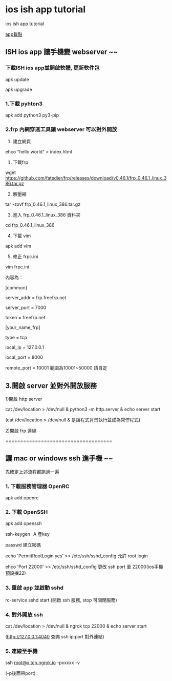 # ios ish app tutorial

ios ish app tutorial

[app載點](https://apps.apple.com/tw/app/ish-shell/id1436902243)

## ISH ios app 讓手機變 webserver ~~



### 下載ISH ios app並開啟軟體, 更新軟件包
apk update

apk upgrade

### 1.下載 pyhton3
apk add python3 py3-pip

### 2.frp 內網穿透工具讓 webserver 可以對外開放

1) 建立網頁
 
ehco "hello world" > index.html

1) 下載frp

wget https://github.com/fatedier/frp/releases/download/v0.46.1/frp_0.46.1_linux_386.tar.gz

2) 解壓縮

tar -zxvf frp_0.46.1_linux_386.tar.gz

3) 進入 frp_0.46.1_linux_386 資料夾

cd frp_0.46.1_linux_386

4) 下載 vim

apk add vim

5) 修正 frpc.ini

vim frpc.ini

內容為：

[common]

server_addr = frp.freefrp.net

server_port = 7000

token = freefrp.net

[your_name_frp]

type = tcp

local_ip = 127.0.0.1

local_port = 8000

remote_port = 10001 範圍為10001~50000 請自定


## 3.開啟 server 並對外開放服務

1)開啟 http server

cat /dev/location > /dev/null & python3 -m http.server & echo server start

(cat /dev/location > /dev/null & 是讓程式背景執行並成為常佇程式)

2)開啟 frp 連線



====================================

## 讓 mac or windows ssh 進手機 ~~
先確定上述流程都跑過一遍

### 1. 下載服務管理器 OpenRC
apk add openrc

### 2. 下載 OpenSSH
apk add openssh

ssh-keygen -A 產key

passwd 建立密碼

echo 'PermitRootLogin yes' >> /etc/ssh/sshd_config 允許 root login

ehco 'Port 22000' >> /etc/ssh/sshd_config 更改 ssh port 至 22000(ios手機預設擋22)

### 3. 重啟 app 並啟動 sshd
rc-service sshd start (開啟 ssh 服務, stop 可關閉服務)

### 4. 對外開放 ssh
cat /dev/location > /dev/null & ngrok tcp 22000 & echo server start

(http://127.0.0.1:4040 查詢 ssh ip:port 對外連結)

### 5. 連線至手機
ssh root@x.tcp.ngrok.io -pxxxxx -v

(-p後面帶port)
